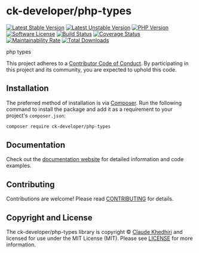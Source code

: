 # ck-developer/php-types

[![Latest Stable Version][badge-stable]][packagist]
[![Latest Unstable Version][badge-unstable]][packagist]
[![PHP Version][badge-php]][php]
[![Software License][badge-license]][license]
[![Build Status][badge-build]][build]
[![Coverage Status][badge-coverage]][coverage]
[![Maintainability Rate][badge-maintainability]][maintainability]
[![Total Downloads][badge-downloads]][downloads]

php types

This project adheres to a [Contributor Code of Conduct][conduct]. By
participating in this project and its community, you are expected to uphold this
code.


## Installation

The preferred method of installation is via [Composer][]. Run the following
command to install the package and add it as a requirement to your project's
`composer.json`:

```bash
composer require ck-developer/php-types
```


## Documentation

Check out the [documentation website][documentation] for detailed information
and code examples.


## Contributing

Contributions are welcome! Please read [CONTRIBUTING][] for details.


## Copyright and License

The ck-developer/php-types library is copyright © [Claude Khedhiri](khedhiri.com)
and licensed for use under the MIT License (MIT). Please see [LICENSE][] for
more information.


[conduct]: https://github.com/ck-developer/php-types/blob/master/.github/CODE_OF_CONDUCT.md
[composer]: http://getcomposer.org/
[documentation]: https://ck-developer.github.io/php-types/
[contributing]: https://github.com/ck-developer/php-types/blob/master/.github/CONTRIBUTING.md

[badge-stable]: https://poser.pugx.org/ck-developer/php-types/v/stable?format=flat-square
[badge-unstable]: https://poser.pugx.org/ck-developer/php-types/v/unstable?format=flat-square
[badge-license]: https://img.shields.io/packagist/l/ck-developer/php-types.svg?style=flat-square
[badge-php]: https://img.shields.io/packagist/php-v/ck-developer/php-types.svg?style=flat-square
[badge-maintainability]: https://img.shields.io/codeclimate/maintainability/ck-developer/php-types.svg?style=flat-square
[badge-build]: https://img.shields.io/travis/com/ck-developer/php-types/master.svg?style=flat-square
[badge-coverage]: https://img.shields.io/codeclimate/coverage/ck-developer/php-types.svg?style=flat-square
[badge-downloads]: https://img.shields.io/packagist/dt/ck-developer/php-types.svg?style=flat-square&colorB=mediumvioletred?style=flat-square

[packagist]: https://packagist.org/packages/ck-developer/php-types
[license]: https://github.com/ck-developer/php-types/blob/master/LICENSE
[php]: https://php.net
[build]: https://travis-ci.com/ck-developer/php-types
[maintainability]: https://codeclimate.com/github/ck-developer/php-types/maintainability
[coverage]: https://codeclimate.com/github/ck-developer/php-types/test_coverage
[downloads]: https://packagist.org/packages/ck-developer/php-types
